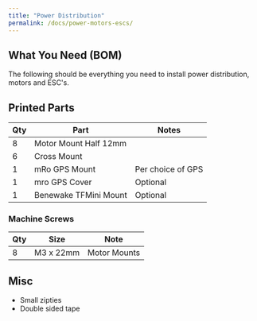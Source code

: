 ```yaml
---
title: "Power Distribution"
permalink: /docs/power-motors-escs/
---
```

## What You Need (BOM)
The following should be everything you need to install power distribution, motors and ESC's.

## Printed Parts

Qty | Part | Notes 
---|---|---
8 | Motor Mount Half 12mm | 
6 | Cross Mount | 
1 | mRo GPS Mount | Per choice of GPS 
1 | mro GPS Cover | Optional 
1 | Benewake TFMini Mount | Optional 

### Machine Screws 

Qty | Size | Note
--- | --- | ---
8 | M3 x 22mm  |  Motor Mounts

## Misc
* Small zipties
* Double sided tape